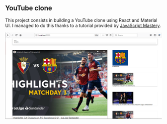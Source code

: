 ## YouTube clone

This project consists in building a YouTube clone using React and Material UI. I managed to do this thanks to a tutorial provided by [JavaScript Mastery](https://www.youtube.com/channel/UCmXmlB4-HJytD7wek0Uo97A).


![alt text](public/Snip.png)
